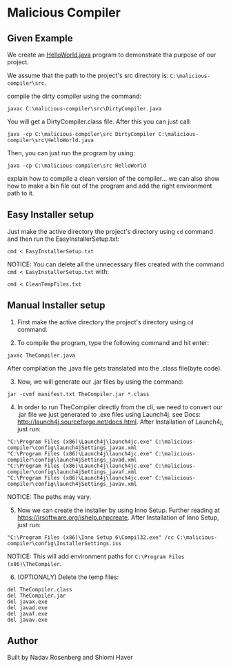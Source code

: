 # Malicious Compiler

## Given Example
We create an [HelloWorld.java](src/HelloWorld.java) program to demonstrate tha purpose of our project.


We assume that the path to the project's src directory is: `C:\malicious-compiler\src`. 

compile the dirty compiler using the command: 
```
javac C:\malicious-compiler\src\DirtyCompiler.java
```
You will get a DirtyCompiler.class file. After this you can just call:
```
java -cp C:\malicious-compiler\src DirtyCompiler C:\malicious-compiler\src\HelloWorld.java
```

Then, you can just run the program by using:
```
java -cp C:\malicious-compiler\src HelloWorld
```

explain how to compile a clean version of the compiler...
we can also show how to make a bin file out of the program and add the right environment path to it.









## Easy Installer setup
Just make the active directory the project's directory using `cd` command and then run the EasyInstallerSetup.txt:
```
cmd < EasyInstallerSetup.txt
```
NOTICE: You can delete all the unnecessary files created with the command `cmd < EasyInstallerSetup.txt` with: 
```
cmd < CleanTempFiles.txt
```

## Manual Installer setup
1. First make the active directory the project's directory using `cd` command.

2. To compile the program, type the following command and hit enter: 
```
javac TheCompiler.java
```
After compilation the .java file gets translated into the .class file(byte code).

3. Now, we will generate our .jar files by using the command:
```
jar -cvmf manifest.txt TheCompiler.jar *.class
```

4. In order to run TheCompiler directly from the cli, we need to convert our .jar file we just generated to .exe files using Launch4j. see Docs: http://launch4j.sourceforge.net/docs.html. After Installation of Launch4j, just run:
```
"C:\Program Files (x86)\Launch4j\launch4jc.exe" C:\malicious-compiler\config\launch4jSettings_javax.xml
"C:\Program Files (x86)\Launch4j\launch4jc.exe" C:\malicious-compiler\config\launch4jSettings_javad.xml
"C:\Program Files (x86)\Launch4j\launch4jc.exe" C:\malicious-compiler\config\launch4jSettings_javaf.xml
"C:\Program Files (x86)\Launch4j\launch4jc.exe" C:\malicious-compiler\config\launch4jSettings_javav.xml
```
NOTICE: The paths may vary.

5. Now we can create the installer by using Inno Setup. Further reading at https://jrsoftware.org/ishelp.phpcreate. After Installation of Inno Setup, just run:
```
"C:\Program Files (x86)\Inno Setup 6\Compil32.exe" /cc C:\malicious-compiler\config\InstallerSettings.iss
```
NOTICE: This will add environment paths for `C:\Program Files (x86)\TheCompiler`.

6. (OPTIONALY) Delete the temp files:
```
del TheCompiler.class
del TheCompiler.jar
del javax.exe
del javad.exe
del javaf.exe
del javav.exe
```

## Author
Built by Nadav Rosenberg and Shlomi Haver
